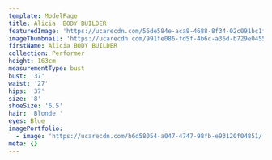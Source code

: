 ```yaml
---
template: ModelPage
title: Alicia  BODY BUILDER
featuredImage: 'https://ucarecdn.com/56de584e-aca8-4688-8f34-02c091bc1f47/'
imageThumbnail: 'https://ucarecdn.com/991fe086-fd5f-4b6c-a36d-b729e04550b2/'
firstName: Alicia BODY BUILDER
collection: Performer
height: 163cm
measurementType: bust
bust: '37'
waist: '27'
hips: '37'
size: '8'
shoeSize: '6.5'
hair: 'Blonde '
eyes: Blue
imagePortfolio:
  - image: 'https://ucarecdn.com/b6d58054-a047-4747-98fb-e93120f04851/'
meta: {}
---
```


